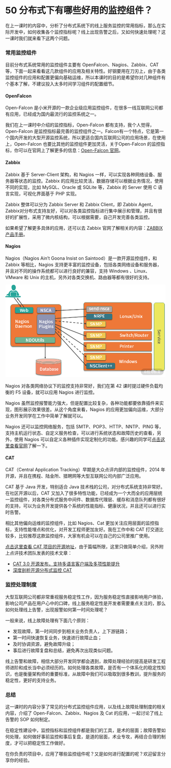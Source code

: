 # 50 分布式下有哪些好用的监控组件？

在上一课时的内容中，分析了分布式系统下的线上服务监控的常用指标，那么在实际开发中，如何收集各个监控指标呢？线上出现告警之后，又如何快速处理呢？这一课时我们就来看下这两个问题。

### 常用监控组件

目前分布式系统常用的监控组件主要有 OpenFalcon、Nagios、Zabbix、CAT 等，下面一起来看看这几款组件的应用及相关特性。好钢要用在刀刃上，由于各类监控组件的应用和配置更偏向基础运维，所以本课时的目的是希望你对几种组件有个基本了解，不建议投入太多时间学习组件的配置细节。

#### OpenFalcon

Open-Falcon 是小米开源的一款企业级应用监控组件，在很多一线互联网公司都有应用，已经成为国内最流行的监控系统之一。

我们在上一课时中介绍的监控指标，Open-Falcon 都有支持，我个人觉得，Open-Falcon 是监控指标最完善的监控组件之一。Falcon有一个特点，它是第一个国内开发的大型开源监控系统，所以更适合国内互联网公司的应用场景，在使用上，Open-Falcon 也要比其他的监控组件更加灵活，关于Open-Falcon 的监控指标，你可以在官网上了解更多的信息：[Open-Falcon 官网](https://book.open-falcon.org/zh_0_2/intro/)。

#### Zabbix

Zabbix 基于 Server-Client 架构，和 Nagios 一样，可以实现各种网络设备、服务器等状态的监控。Zabbix 的应用比较灵活，数据存储可以根据业务情况，使用不同的实现，比如 MySQL、Oracle 或 SQLite 等，Zabbix 的 Server 使用 C 语言实现，可视化界面基于 PHP 实现。

Zabbix 整体可以分为 Zabbix Server 和 Zabbix Client，即 Zabbix Agent，Zabbix对分布式支持友好，可以对各类监控指标进行集中展示和管理，并且有很好的扩展性，采用了微内核结构，可以根据需要，自己开发完善各类监控。

如果希望了解更多具体的应用，还可以去 Zabbix 官网了解相关的内容：[ZABBIX 产品手册](https://www.zabbix.com/documentation/4.0/zh/manual)。

#### Nagios

Nagios（Nagios Ain’t Goona Insist on Saintood）是一款开源监控组件，和 Zabbix 等相比，Nagios 支持更丰富的监控设备，包括各类网络设备和服务器，并且对不同的操作系统都可以进行良好的兼容，支持 Windows 、Linux、VMware 和 Unix 的主机，另外对各类交换机、路由器等都有很好的支持。

![image](assets/CgqCHl9QuNiAQjy7AADY7HRzWjY251.png)

Nagios 对各类网络协议下的监控支持非常好，我们在第 42 课时提过硬件负载均衡的 F5 设备，就可以应用 Nagios 进行监控。

Nagios 虽然监控报警能力强大，但是配置比较复杂，各种功能都要依靠插件来实现，图形展示效果很差。从这个角度来看，Nagios 的应用更加偏向运维，大部分业务开发同学在工作中简单了解就可以。

Nagios 还可以监控网络服务，包括 SMTP、POP3、HTTP、NNTP、PING 等，支持主机运行状态、自定义服务检查，可以进行系统状态和故障历史的查看，另外，使用 Nagios 可以自定义各种插件实现定制化的功能。感兴趣的同学可[点击这里查看官网](https://www.nagios.org/downloads/nagios-core/)了解一下。

#### CAT

CAT（Central Application Tracking）早期是大众点评内部的监控组件，2014 年开源，并且在携程、陆金所、猎聘网等大型互联网公司内部广泛应用。

CAT 基于 Java 开发，特别适合 Java 技术栈的公司，对分布式系统支持非常好。在社区开源以后，CAT 又加入了很多特性功能，已经成为一个大而全的应用层统一监控组件，对各类分布式服务中间件、数据库代理层、缓存和消息队列都有很好的支持，可以为业务开发提供各个系统的性能指标、健康状况，并且还可以进行实时告警。

相比其他偏向运维的监控组件，比如 Nagios、Cat 更加关注应用层面的监控指标，支持性能埋点和优化，对开发工程师更加友好。我在工作中和 CAT 打交道比较多，比较推荐这款监控组件，大家有机会可以在自己的公司里推广使用。

[点击这里查看 CAT 项目的开源地址](https://github.com/dianping/cat)，由于篇幅所限，这里只做简单介绍，另外附上点评技术团队发表的技术文章：

- [CAT 3.0 开源发布，支持多语言客户端及多项性能提升](https://tech.meituan.com/2018/11/01/cat-pr.html)
- [深度剖析开源分布式监控 CAT](https://tech.meituan.com/2018/11/01/cat-in-depth-java-application-monitoring.html)

### 监控处理制度

大型互联网公司都非常重视服务稳定性工作，因为服务稳定性直接影响用户体验，影响公司产品在用户心中的口碑，线上服务稳定性是开发者需要重点关注的，那么如何处理线上告警，出现报警如何第一时间处理呢？

一般来说，线上故障处理有下面几个原则：

- 发现故障，第一时间同步到相关业务负责人，上下游链路；
- 第一时间快速恢复业务，快速进行故障止血；
- 及时协调资源，避免故障升级；
- 事后进行故障复盘和总结，避免再次出现类似问题。

线上告警和故障，相信大部分开发同学都会遇到，故障处理经验的提高是研发工程师进阶和成长当中必须经历的。如何处理各类故障，是否有一个体系化的稳定性知识，也是衡量架构师的重要标准，从故障中我们可以吸取到很多教训，提升服务的稳定性，更好的支持业务。

### 总结

这一课时的内容分享了常见的分布式监控组件应用，以及线上故障处理制度的相关内容，介绍了 Open-Falcon、Zabbix、Nagios 及 Cat 的应用，一起讨论了线上告警的 SOP 如何制定。

在稳定性建设中，监控指标和监控组件都是我们的工具，是术的层面；故障告警如何处理，如何做好事前监控和事后复盘，是道的层面，术业专攻，再结合合理的制度，才可以把稳定性工作做好。

在你负责的项目中，应用了哪些监控组件呢？又是如何进行配置的呢？欢迎留言分享你的经验。

